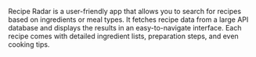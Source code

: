 Recipe Radar is a user-friendly app that allows you to search for recipes based on ingredients or meal types. It fetches recipe data from a large API database and displays the results in an easy-to-navigate interface. Each recipe comes with detailed ingredient lists, preparation steps, and even cooking tips. 